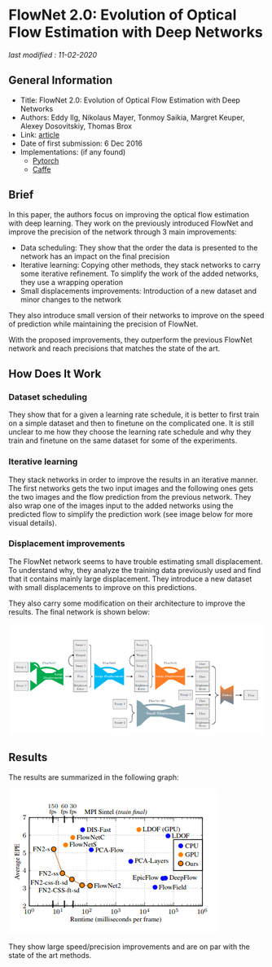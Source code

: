 # FlowNet 2.0: Evolution of Optical Flow Estimation with Deep Networks

_last modified : 11-02-2020_

## General Information

- Title: FlowNet 2.0: Evolution of Optical Flow Estimation with Deep Networks
- Authors: Eddy Ilg, Nikolaus Mayer, Tonmoy Saikia, Margret Keuper, Alexey Dosovitskiy, Thomas Brox
- Link: [article](https://arxiv.org/abs/1612.01925)
- Date of first submission: 6 Dec 2016
- Implementations: (if any found)
    - [Pytorch](https://github.com/NVIDIA/flownet2-pytorch)
    - [Caffe](https://github.com/lmb-freiburg/flownet2)

## Brief

In this paper, the authors focus on improving the optical flow estimation with deep learning. They work on the previously introduced FlowNet and improve the precision of the network through 3 main improvements:

- Data scheduling: They show that the order the data is presented to the network has an impact on the final precision
- Iterative learning: Copying other methods, they stack networks to carry some iterative refinement. To simplify the work of the added networks, they use a wrapping operation
- Small displacements improvements: Introduction of a new dataset and minor changes to the network

They also introduce small version of their networks to improve on the speed of prediction while maintaining the precision of FlowNet.

With the proposed improvements, they outperform the previous FlowNet network and reach precisions that matches the state of the art.

## How Does It Work

### Dataset scheduling

They show that for a given a learning rate schedule, it is better to first train on a simple dataset and then to finetune on the complicated one. It is still unclear to me how they choose the learning rate schedule and why they train and finetune on the same dataset for some of the experiments.

### Iterative learning

They stack networks in order to improve the results in an iterative manner. The first networks gets the two input images and the following ones gets the two images and the flow prediction from the previous network. They also wrap one of the images input to the added networks using the predicted flow to simplify the prediction work (see image below for more visual details).

### Displacement improvements

The FlowNet network seems to have trouble estimating small displacement. To understand why, they analyze the training data previously used and find that it contains mainly large displacement. They introduce a new dataset with small displacements to improve on this predictions.

They also carry some modification on their architecture to improve the results. The final network is shown below:

![network](https://raw.githubusercontent.com/D3lt4lph4/papers/master/docs/images/flow/FlowNet2/network.png?raw=true "network")

## Results

The results are summarized in the following graph:

![results](https://raw.githubusercontent.com/D3lt4lph4/papers/master/docs/images/flow/FlowNet2/results.png?raw=true "results")

They show large speed/precision improvements and are on par with the state of the art methods.
